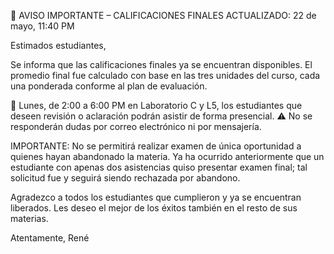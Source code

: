 📢 AVISO IMPORTANTE – CALIFICACIONES FINALES
ACTUALIZADO: 22 de mayo, 11:40 PM

Estimados estudiantes,

Se informa que las calificaciones finales ya se encuentran disponibles. El promedio final fue calculado con base en las tres unidades del curso, cada una ponderada conforme al plan de evaluación.

📍 Lunes, de 2:00 a 6:00 PM en Laboratorio C y L5, los estudiantes que deseen revisión o aclaración podrán asistir de forma presencial.
⚠️ No se responderán dudas por correo electrónico ni por mensajería.

IMPORTANTE: No se permitirá realizar examen de única oportunidad a quienes hayan abandonado la materia. Ya ha ocurrido anteriormente que un estudiante con apenas dos asistencias quiso presentar examen final; tal solicitud fue y seguirá siendo rechazada por abandono.

Agradezco a todos los estudiantes que cumplieron y ya se encuentran liberados. Les deseo el mejor de los éxitos también en el resto de sus materias.

Atentamente,
René
